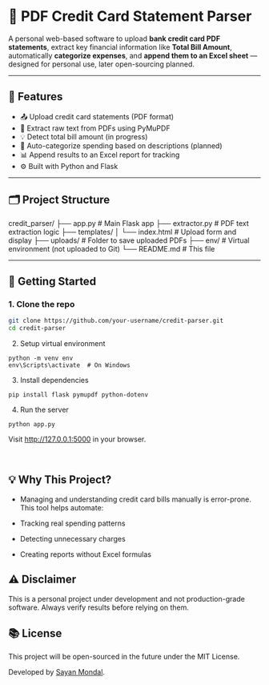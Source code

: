 # 🧾 PDF Credit Card Statement Parser

A personal web-based software to upload **bank credit card PDF statements**, extract key financial information like **Total Bill Amount**, automatically **categorize expenses**, and **append them to an Excel sheet** — designed for personal use, later open-sourcing planned.

---

## 🔧 Features

- 📤 Upload credit card statements (PDF format)
- 📄 Extract raw text from PDFs using PyMuPDF
- 💡 Detect total bill amount (in progress)
- 🧠 Auto-categorize spending based on descriptions (planned)
- 📊 Append results to an Excel report for tracking
- ⚙️ Built with Python and Flask

---

## 🗂️ Project Structure

credit_parser/
├── app.py # Main Flask app
├── extractor.py # PDF text extraction logic
├── templates/
│ └── index.html # Upload form and display
├── uploads/ # Folder to save uploaded PDFs
├── env/ # Virtual environment (not uploaded to Git)
└── README.md # This file



---

## 🚀 Getting Started

### 1. Clone the repo

```bash
git clone https://github.com/your-username/credit-parser.git
cd credit-parser
```
2. Setup virtual environment

```
python -m venv env
env\Scripts\activate  # On Windows
```

3. Install dependencies

```
pip install flask pymupdf python-dotenv
```

4. Run the server

```
python app.py
```

Visit http://127.0.0.1:5000 in your browser.

<br>

## 💡 Why This Project?
- Managing and understanding credit card bills manually is error-prone. This tool helps automate:

- Tracking real spending patterns

- Detecting unnecessary charges

- Creating reports without Excel formulas

## ⚠️ Disclaimer
This is a personal project under development and not production-grade software. Always verify results before relying on them.

## 📚 License
This project will be open-sourced in the future under the MIT License.

Developed by [Sayan Mondal](https://linkedin.com/analystsayan).